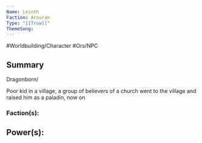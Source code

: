 ```yaml
---
Name: Leinth
Faction: Arouran
Type: "[[Trow]]"
ThemeSong:
---
```


#Worldbuilding/Character #Ors/NPC 

## Summary

Dragonborn/

Poor kid in a village, a group of believers of a church went to the village and raised him as a paladin, now on 

### Faction(s):


## Power(s):

